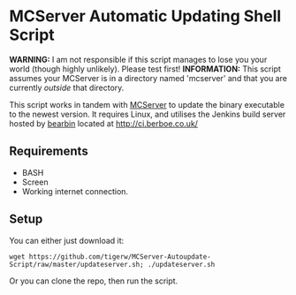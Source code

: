MCServer Automatic Updating Shell Script
==========================

**WARNING:** I am not responsible if this script manages to lose you your world (though highly unlikely). Please test first!
**INFORMATION:** This script assumes your MCServer is in a directory named 'mcserver' and that you are currently *outside* that directory.

This script works in tandem with [MCServer](http://mc-server.org/) to update the binary executable to the newest version.
It requires Linux, and utilises the Jenkins build server hosted by [bearbin](https://github.com/bearbin/) located at http://ci.berboe.co.uk/

Requirements
------------

 * BASH
 * Screen
 * Working internet connection.

Setup
-----

You can either just download it:

    wget https://github.com/tigerw/MCServer-Autoupdate-Script/raw/master/updateserver.sh; ./updateserver.sh
 
Or you can clone the repo, then run the script.
